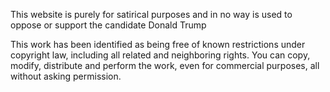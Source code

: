 This website is purely for satirical purposes and in no way is used to oppose or support the candidate Donald Trump

This work has been identified as being free of known restrictions under copyright law, including all related and neighboring rights.
You can copy, modify, distribute and perform the work, even for commercial purposes, all without asking permission.